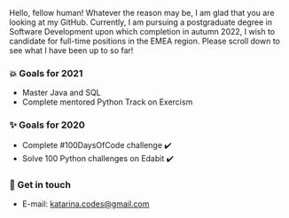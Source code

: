 Hello, fellow human! Whatever the reason may be, I am glad that you are looking at my GitHub. Currently, I am pursuing a postgraduate degree in Software Development upon which completion in autumn 2022, I wish to candidate for full-time positions in the EMEA region. Please scroll down to see what I have been up to so far!

### 💥 Goals for 2021
* Master Java and SQL
* Complete mentored Python Track on Exercism

### ✨ Goals for 2020
* Complete #100DaysOfCode challenge ✔️
* Solve 100 Python challenges on Edabit ✔️

### 🧸 Get in touch
* E-mail: katarina.codes@gmail.com